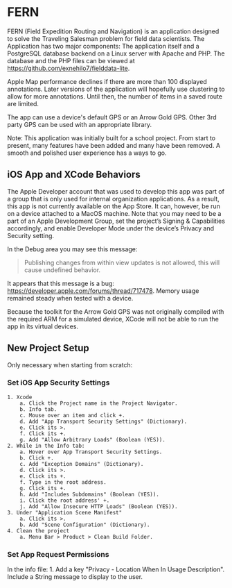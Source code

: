 # FERN
FERN (Field Expedition Routing and Navigation) is an application designed to solve the Traveling Salesman problem for field data scientists. The Application has two major components: The application itself and a PostgreSQL database backend on a Linux server with Apache and PHP. The database and the PHP files can be viewed at https://github.com/exnehilo7/fielddata-lite.

Apple Map performance declines if there are more than 100 displayed annotations. Later versions of the application will hopefully use clustering to allow for more annotations. Until then, the number of items in a saved route are limited.

The app can use a device's default GPS or an Arrow Gold GPS. Other 3rd party GPS can be used with an appropriate library.

Note: This application was initially built for a school project. From start to present, many features have been added and many have been removed. A smooth and polished user experience has a ways to go.


## iOS App and XCode Behaviors

The Apple Developer account that was used to develop this app was part of a group that is only used for internal organization applications. As a result, this app is not currently available on the App Store. It can, however, be run on a device attached to a MacOS machine. Note that you may need to be a part of an Apple Development Group, set the project’s Signing & Capabilities accordingly, and enable Developer Mode under the device’s Privacy and Security setting.


In the Debug area you may see this message:
> Publishing changes from within view updates is not allowed, this will cause undefined behavior.

It appears that this message is a bug: https://developer.apple.com/forums/thread/717478. Memory usage remained steady when tested with a device.


Because the toolkit for the Arrow Gold GPS was not originally compiled with the required ARM for a simulated device, XCode will not be able to run the app in its virtual devices.


## New Project Setup
Only necessary when starting from scratch:

### Set iOS App Security Settings
	1. Xcode
		a. Click the Project name in the Project Navigator.
		b. Info tab.
		c. Mouse over an item and click +.
		d. Add "App Transport Security Settings" (Dictionary).
		e. Click its >.
		f. Click its +. 
		g. Add "Allow Arbitrary Loads" (Boolean (YES)).
	2. While in the Info tab:
		a. Hover over App Transport Security Settings.
		b. Click +.
		c. Add "Exception Domains" (Dictionary).
		d. Click its >.
		e. Click its +.
		f. Type in the root address.
		g. Click its +.
		h. Add "Includes Subdomains" (Boolean (YES)).
		i. Click the root address' +.
		j. Add "Allow Insecure HTTP Loads" (Boolean (YES)).
	3. Under "Application Scene Manifest"
		a. Click its >.
		b. Add "Scene Configuration" (Dictionary).
	4. Clean the project 
    	a. Menu Bar > Product > Clean Build Folder.

### Set App Request Permissions
In the info file:
	1. Add a key "Privacy - Location When In Usage Description". Include a String message to display to the user.

